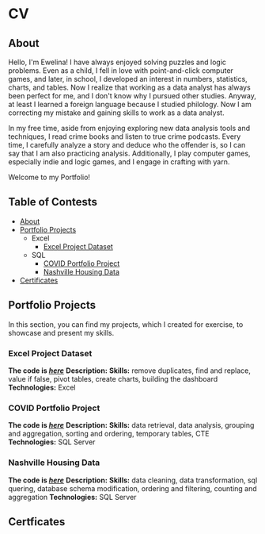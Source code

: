 # CV

## About
Hello, I'm Ewelina! I have always enjoyed solving puzzles and logic problems. Even as a child, I fell in love with point-and-click computer games, and later, in school, I developed an interest in numbers, statistics, charts, and tables. Now I realize that working as a data analyst has always been perfect for me, and I don't know why I pursued other studies. Anyway, at least I learned a foreign language because I studied philology. Now I am correcting my mistake and gaining skills to work as a data analyst.

In my free time, aside from enjoying exploring new data analysis tools and techniques, I read crime books and listen to true crime podcasts. Every time, I carefully analyze a story and deduce who the offender is, so I can say that I am also practicing analysis. Additionally, I play computer games, especially indie and logic games, and I engage in crafting with yarn.

Welcome to my Portfolio!

## Table of Contests
* [About](#about)
* [Portfolio Projects](#Portfolio-Projects)
  * Excel
    * [Excel Project Dataset](#Excel-Project-Dataset)
  * SQL
    * [COVID Portfolio Project](#COVID-Portfolio-Project)
    * [Nashville Housing Data](#Nashville-Housing-Data)
* [Certificates](#Certificates)  

## Portfolio Projects
In this section, you can find my projects, which I created for exercise, to showcase and present my skills.
### Excel Project Dataset
**The code is [_here_](https://github.com/EwelinaZarnowska/PortfolioProjects/blob/main/COVID%20Portfolio%20Project.sql)**
**Description:**
**Skills:** remove duplicates, find and replace, value if false, pivot tables, create charts, building the dashboard
**Technologies:** Excel

### COVID Portfolio Project
**The code is [_here_](https://github.com/EwelinaZarnowska/PortfolioProjects/blob/main/COVID%20Portfolio%20Project.sql)**
**Description:**
**Skills:** data retrieval, data analysis, grouping and aggregation, sorting and ordering, temporary tables, CTE
**Technologies:** SQL Server

### Nashville Housing Data
**The code is [_here_](https://github.com/EwelinaZarnowska/PortfolioProjects/blob/main/Nashville%20Housing%20Data%20for%20Data%20Cleaning.sql)**
**Description:**
**Skills:** data cleaning, data transformation, sql quering, database schema modification, ordering and filtering, counting and aggregation
**Technologies:** SQL Server

## Certficates
